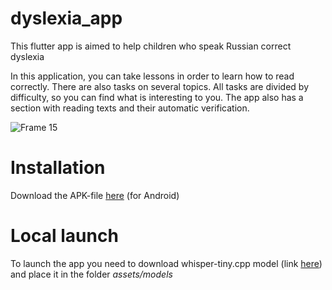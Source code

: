 # dyslexia_app

This flutter app is aimed to help children who speak Russian correct dyslexia
<br>

In this application, you can take lessons in order to learn how to read correctly. There are also tasks on several topics. All tasks are divided by difficulty, so you can find what is interesting to you. The app also has a section with reading texts and their automatic verification.

![Frame 15](https://github.com/alinaavanesyan/dyslexia_app/assets/90269742/577b4e3d-20bf-440a-ac64-0e8ed66e5761)


# Installation
Download the APK-file [here](https://disk.yandex.ru/d/QbKp78ePDQEVJA) (for Android)

# Local launch
To launch the app you need to download whisper-tiny.cpp model (link [here](https://disk.yandex.ru/d/bPpK5gC1p1GHlA)) and place it in the folder *assets/models*

